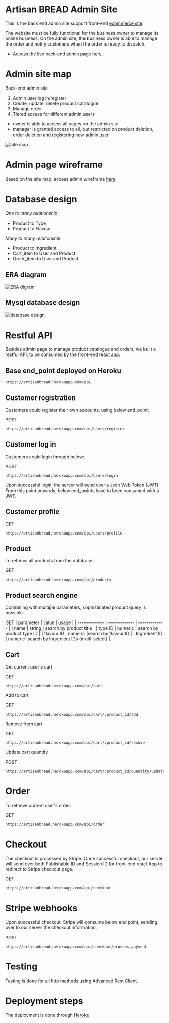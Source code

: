 # Artisan BREAD Admin Site
This is the back end admin site support front-end [ecommerce site](https://chic-crostata-11c4b4.netlify.app).

The website must be fully functional for the business owner to manage its online business. On the admin site, the business owner is able to manage the order and notify customers when the order is ready to dispatch.

- Access the live back-end admin page [here](https://artisanbread.herokuapp.com).


# Admin site map
Back-end admin site
1. Admin user log in/register
2. Create, update, delete product catalogue
3. Manage order
4. Tiered access for different admin users

- owner is able to access all pages on the admin site
- manager is granted access to all, but restricted on product deletion, order deletion and registering new admin user

![site map](https://github.com/Jerrysuper123/artisanbreadsources/blob/main/adminSiteMap.png?raw=true
)

# Admin page wireframe
Based on the site map, access admin wireframe [here](https://github.com/Jerrysuper123/artisanbreadsources/blob/main/bandEndSkeleton.pdf
)

# Database design
<em>One to many relationship</em>
- Product to Type
- Product to Flavour

<em>Many to many relationship</em>
- Product to Ingredient
- Cart_item to User and Product
- Order_item to User and Product

## ERA diagram
![ERA digram](https://github.com/Jerrysuper123/artisanbreadsources/blob/main/ERA%20Diagram.png?raw=true)

## Mysql database design
![database design](https://raw.githubusercontent.com/Jerrysuper123/artisanbreadsources/main/artisan_bread.png)

# Restful API

Besides admin page to manage product catalogue and orders, we built a restful API, to be consumed by the front-end react app.

## Base end_point deployed on Heroku
```
https://artisanbread.herokuapp.com/api
```

## Customer registration
Customers could register their own accounts, using below end_point:

POST
```
https://artisanbread.herokuapp.com/api/users/register
```

## Customer log in
Customers could login through below:

POST
```
https://artisanbread.herokuapp.com/api/users/login
```
Upon successful login, the server will send over a Json Web Token (JWT). 
From this point onwards, below end_points have to been consumed with a JWT.


## Customer profile

GET
```
https://artisanbread.herokuapp.com/api/users/profile
```

## Product

To retrieva all products from the database:

GET
```
https://artisanbread.herokuapp.com/api/products
```

## Product search engine

Combining with multiple parameters, sophisticated product query is possible.

GET
| parameter  | value | usage  | 
| ------------- | ------------- | ------------- |
| name  | string  | search by product title  |
| type ID  | numeric  | search by product type ID  |
| flavour ID  | numeric |search by flavour ID  |
| Ingredient ID  | numeric |search by Ingredient IDs (multi-select)  |

## Cart
Get current user's cart

GET
```
https://artisanbread.herokuapp.com/api/cart
```

Add to cart

GET
```
https://artisanbread.herokuapp.com/api/cart/:product_id/add
```

Remove from cart

GET
```
https://artisanbread.herokuapp.com/api/cart/:product_id/remove
```

Update cart quantity

POST
```
https://artisanbread.herokuapp.com/api/cart/:product_id/quantity/update
```

# Order

To retrieve current user's order:

GET
```
https://artisanbread.herokuapp.com/api/order
```

# Checkout
The checkout is processed by Stripe. Once successful checkout, our server will send over both Publishable ID and Session ID for front-end react App to redirect to Stripe checkout page.

GET
```
https://artisanbread.herokuapp.com/api/checkout
```

# Stripe webhooks

Upon successful checkout, Stripe will consume below end point, sending over to our server the checkout information.

POST
```
https://artisanbread.herokuapp.com/api/checkout/process_payment
```

# Testing
Testing is done for all http methods using [Advanced Rest Client](https://install.advancedrestclient.com/install).

# Deployment steps
The deployment is done through [Heroku](https://devcenter.heroku.com/articles/git#deploy-your-code).
